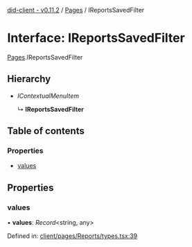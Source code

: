 [did-client - v0.11.2](../README.md) / [Pages](../modules/pages.md) / IReportsSavedFilter

# Interface: IReportsSavedFilter

[Pages](../modules/pages.md).IReportsSavedFilter

## Hierarchy

* *IContextualMenuItem*

  ↳ **IReportsSavedFilter**

## Table of contents

### Properties

- [values](pages.ireportssavedfilter.md#values)

## Properties

### values

• **values**: *Record*<string, any\>

Defined in: [client/pages/Reports/types.tsx:39](https://github.com/Puzzlepart/did/blob/dev/client/pages/Reports/types.tsx#L39)
